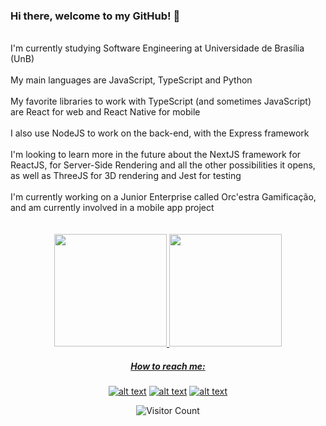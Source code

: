 ### Hi there, welcome to my GitHub! 👋

<br>

<div align="start">
<p1>
I'm currently studying Software Engineering at Universidade de Brasília (UnB)
</p1>
  <br><br>
<p1>
  My main languages are JavaScript, TypeScript and Python
</p1>
  <br><br>
<p1>
My favorite libraries to work with TypeScript (and sometimes JavaScript) are React for web and React Native for mobile
</p1>
  <br><br>
<p1>I also use NodeJS to work on the back-end, with the Express framework</p1>
  <br><br>
<p1>
I'm looking to learn more in the future about the NextJS framework for ReactJS, for Server-Side Rendering and all the other possibilities it opens, as well as ThreeJS for 3D rendering and Jest for testing
</p1>
  <br><br>
 <p1>I'm currently working on a Junior Enterprise called Orc'estra Gamificação, and am currently involved in a mobile app project</p1>
</div>

<br>
<br>
<div align="center">
  <div align="center">
  <a href="https://github.com/gustavokenzo1">
  <img height="180em" src="https://github-readme-stats.vercel.app/api?username=gustavokenzo1&show_icons=true&theme=github_dark&include_all_commits=true&count_private=true"/>
  <img height="180em" src="https://github-readme-stats.vercel.app/api/top-langs/?username=gustavokenzo1&layout=compact&langs_count=7&theme=github_dark"/>
</div>

<!-- icons with padding -->

 <h5>How to reach me:</h5>
 
[![alt text][1.1]][1]
[![alt text][2.1]][2]
[![alt text][3.1]][3]

[1.1]: https://img.shields.io/badge/Instagram-E4405F?style=for-the-badge&logo=instagram&logoColor=white "instagram"
[2.1]: https://img.shields.io/badge/Gmail-D14836?style=for-the-badge&logo=gmail&logoColor=white "gmail"
[3.1]: https://img.shields.io/badge/LinkedIn-0077B5?style=for-the-badge&logo=linkedin&logoColor=white "linkedin"
[1]: https://www.instagram.com/gustavokenzo1/
[2]: mailto:gustavokenzo314@gmail.com
[3]: https://www.linkedin.com/in/gustavo-kenzo/

![Visitor Count](https://profile-counter.glitch.me/gustavokenzo1/count.svg)

 </div>
